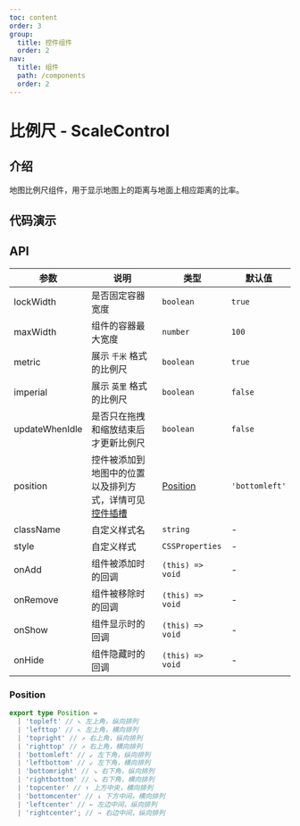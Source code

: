 ```yaml
---
toc: content
order: 3
group:
  title: 控件组件
  order: 2
nav:
  title: 组件
  path: /components
  order: 2
---
```


# 比例尺 - ScaleControl

## 介绍

地图比例尺组件，用于显示地图上的距离与地面上相应距离的比率。

## 代码演示

<code src="./demos/default.tsx" defaultShowCode compact></code>

## API

| 参数 | 说明 | 类型 | 默认值 |
| --- | --- | --- | --- |
| lockWidth | 是否固定容器宽度 | `boolean` | `true` |
| maxWidth | 组件的容器最大宽度 | `number` | `100` |
| metric | 展示 `千米` 格式的比例尺 | `boolean` | `true` |
| imperial | 展示 `英里` 格式的比例尺 | `boolean` | `false` |
| updateWhenIdle | 是否只在拖拽和缩放结束后才更新比例尺 | `boolean` | `false` |
| position | 控件被添加到地图中的位置以及排列方式，详情可见 [控件插槽](https://l7.antv.vision/zh/docs/api/component/control/control#插槽) | [Position](#position) | `'bottomleft'` |
| className | 自定义样式名 | `string` | - |
| style | 自定义样式 | `CSSProperties` | - |
| onAdd | 组件被添加时的回调 | `(this) => void` | - |
| onRemove | 组件被移除时的回调 | `(this) => void` | - |
| onShow | 组件显示时的回调 | `(this) => void` | - |
| onHide | 组件隐藏时的回调 | `(this) => void` | - |

### Position

```ts
export type Position =
  | 'topleft' // ↖ 左上角，纵向排列
  | 'lefttop' // ↖ 左上角，横向排列
  | 'topright' // ↗ 右上角，纵向排列
  | 'righttop' // ↗ 右上角，横向排列
  | 'bottomleft' // ↙ 左下角，纵向排列
  | 'leftbottom' // ↙ 左下角，横向排列
  | 'bottomright' // ↘ 右下角，纵向排列
  | 'rightbottom' // ↘ 右下角，横向排列
  | 'topcenter' // ↑ 上方中央，横向排列
  | 'bottomcenter' // ↓ 下方中间，横向排列
  | 'leftcenter' // ← 左边中间，纵向排列
  | 'rightcenter'; // → 右边中间，纵向排列
```
